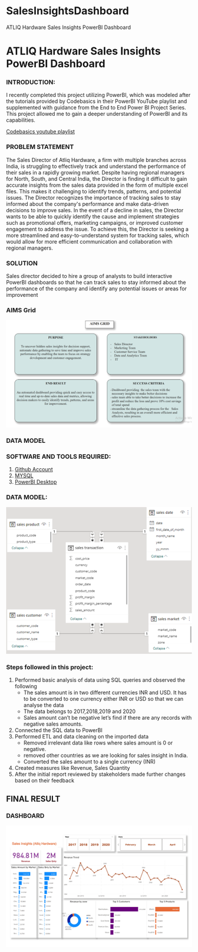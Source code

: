 # SalesInsightsDashboard
ATLIQ Hardware Sales Insights PowerBI Dashboard
# ATLIQ Hardware Sales Insights PowerBI Dashboard
### INTRODUCTION:

I recently completed this project utilizing PowerBI, which was modeled after the tutorials provided by Codebasics in their PowerBI YouTube playlist and supplemented with guidance from the End to End Power BI Project Series. This project allowed me to gain a deeper understanding of PowerBI and its capabilities.

[Codebasics youtube playlist](https://www.youtube.com/playlist?list=PLeo1K3hjS3uva8pk1FI3iK9kCOKQdz1I9)

### PROBLEM STATEMENT
The Sales Director of Atliq Hardware, a firm with multiple branches across India, is struggling to effectively track and understand the performance of their sales in a rapidly growing market. Despite having regional managers for North, South, and Central India, the Director is finding it difficult to gain accurate insights from the sales data provided in the form of multiple excel files. This makes it challenging to identify trends, patterns, and potential issues. The Director recognizes the importance of tracking sales to stay informed about the company's performance and make data-driven decisions to improve sales. In the event of a decline in sales, the Director wants to be able to quickly identify the cause and implement strategies such as promotional offers, marketing campaigns, or improved customer engagement to address the issue. To achieve this, the Director is seeking a more streamlined and easy-to-understand system for tracking sales, which would allow for more efficient communication and collaboration with regional managers.

### SOLUTION
Sales director decided to hire a group of analysts to build interactive PowerBI dashboards so that he can track sales to stay informed about the performance of the company and identify any potential issues or areas for improvement

### AIMS Grid

<div align="center">
<img height:"75" width:"75" src="https://github.com/Abhi22arora/SalesInsightsDashboard/blob/198689cf379db1321b0284c5b79f251f4249798d/Images/AimsGrid.png">
</div>

### DATA MODEL

### SOFTWARE AND TOOLS REQUIRED:

1. [Github Account](https://github.com)
2. [MYSQL](https://www.mysql.com/downloads/)
3. [PowerBI Desktop](https://www.microsoft.com/en-us/download/details.aspx?id=58494)


### DATA MODEL:
<div align="center" >
<img height:"100" width:"100" src="https://github.com/Abhi22arora/SalesInsightsDashboard/blob/198689cf379db1321b0284c5b79f251f4249798d/Images/Sales_Insights_DataModel.png">
</div>



### Steps followed in this project:
1. Performed basic analysis of data using SQL queries and observed the following
    *   The sales amount is in two different currencies INR and USD. It has to be converted to one currency either INR or USD so that we can analyse the data
    *   The data belongs to 2017,2018,2019 and 2020
    *   Sales amount can’t be negative let’s find if there are any records with negative sales amounts.
2. Connected the SQL data to PowerBI
3. Performed ETL and data cleaning on the imported data
    *   Removed irrelevant data like rows where sales amount is 0 or negative.
    *   removed other countries as we are looking for sales insight in India.
    *   Converted the sales amount to a single currency (INR)
4. Created measures like Revenue, Sales Quantity
5. After the initial report reviewed by stakeholders made further changes based on their feedback

## FINAL RESULT

### DASHBOARD
<div align="center">
<img height:"75" width:"75" src="https://github.com/Abhi22arora/SalesInsightsDashboard/blob/198689cf379db1321b0284c5b79f251f4249798d/Images/sales%20insights21_page-0001.jpg">
</div>





